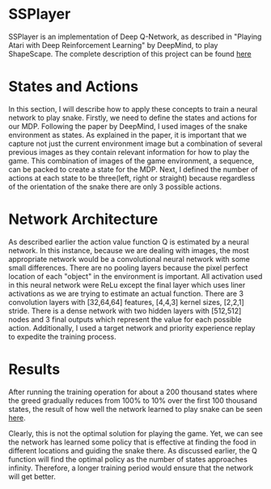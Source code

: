 # SSPlayer

SSPlayer is an implementation of Deep Q-Network, as described in "Playing Atari with Deep Reinforcement Learning" by DeepMind, to play ShapeScape.
The complete description of this project can be found [here](www.vishnudevarakonda.com/ML/ssplayer)
# States and Actions
In this section, I will describe how to apply these concepts to train a neural network to play snake. Firstly, we need to define the states and actions for our MDP. Following the paper by DeepMind, I used images of the snake environment as states. As explained in the paper, it is important that we capture not just the current environment image but a combination of several previous images as they contain relevant information for how to play the game. This combination of images of the game environment, a sequence, can be packed to create a state for the MDP. Next, I defined the number of actions at each state to be three(left, right or straight) because regardless of the orientation of the snake there are only 3 possible actions. 
# Network Architecture
As described earlier the action value function Q is estimated by a neural network. In this instance, because we are dealing with images, the most appropriate network would be a convolutional neural network with some small differences. There are no pooling layers because the pixel perfect location of each "object" in the environment is important. All activation used in this neural network were ReLu except the final layer which uses liner activations as we are trying to estimate an actual function. There are 3 convolution layers with [32,64,64] features, [4,4,3] kernel sizes, [2,2,1] stride. There is a dense network with two hidden layers with [512,512] nodes and 3 final outputs which represent the value for each possible action. Additionally, I used a target network and priority experience replay to expedite the training process.

# Results
After running the training operation for about a 200 thousand states where the greed gradually reduces from 100% to 10% over the first 100 thousand states, the result of how well the network learned to play snake can be seen [here](www.vishnudevarakonda.com/ML/ssplayer).

Clearly, this is not the optimal solution for playing the game. Yet, we can see the network has learned some policy that is effective at finding the food in different locations and guiding the snake there. As discussed earlier, the Q function will find the optimal policy as the number of states approaches infinity. Therefore, a longer training period would ensure that the network will get better.